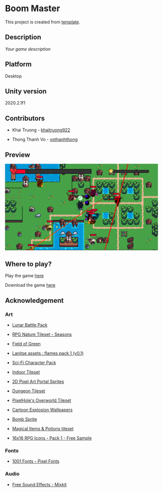# Boom Master

This project is created from [template](https://github.com/khaitruong922/unity-2d-desktop-template/).

## Description

*Your game description*

## Platform

Desktop

## Unity version

2020.2.1f1

## Contributors

- Khai Truong - [khaitruong922](https://github.com/khaitruong922)

- Thong Thanh Vo - [vothanhthong](https://github.com/vothanhthong)

## Preview

![Level 2](Screenshots/level2.png)

## Where to play?

Play the game [here](https://khaitruong922.itch.io/boom-master)

Download the game [here](https://github.com/khaitruong922/unity-2d-desktop-template/)

## Acknowledgement

### Art

- [Lunar Battle Pack](https://mattwalkden.itch.io/lunar-battle-pack)

- [RPG Nature Tileset - Seasons](https://stealthix.itch.io/rpg-nature-tileset)

- [Field of Green](https://guttykreum.itch.io/field-of-green)

- [Lanitse assets : flames pack 1 (v0.1)](https://jiraton.itch.io/erana-iasana-assets-fxes-gunfire)

- [Sci-Fi Character Pack](https://penusbmic.itch.io/)

- [Indoor Tileset](https://tilation.itch.io/16x16-small-indoor-tileset)

- [2D Pixel Art Portal Sprites](https://elthen.itch.io/2d-pixel-art-portal-sprites)

- [Dungeon Tileset](https://0x72.itch.io/16x16-dungeon-tileset)

- [PixelHole's Overworld Tileset](https://pixelhole.itch.io/pixelholes-overworld-tileset)
  
- [Cartoon Explosion Wallpapers](https://wallpaperaccess.com/cartoon-explosion)

- [Bomb Sprite](https://steemit.com/pixelart/@loomy/pixel-art-items-i-am-using-in-my-current-project)

- [Magical Items & Potions tileset](https://wilfryed.itch.io/magical-potions-items-tileset)

- [16x16 RPG Icons - Pack 1 - Free Sample](https://www.deviantart.com/7soul1/art/16x16-RPG-Icons-Pack-1-Free-Sample-467188465)

### Fonts

- [1001 Fonts - Pixel Fonts](https://www.1001fonts.com/pixel-fonts.html)

### Audio

- [Free Sound Effects - Mixkit](https://mixkit.co/free-sound-effects/)
